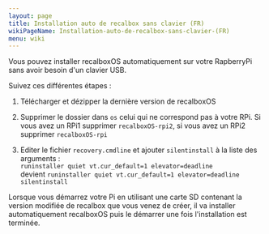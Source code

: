 ```yaml
---
layout: page
title: Installation auto de recalbox sans clavier (FR)
wikiPageName: Installation-auto-de-recalbox-sans-clavier-(FR)
menu: wiki
---
```


Vous pouvez installer recalboxOS automatiquement sur votre RapberryPi sans avoir besoin d'un clavier USB.

Suivez ces différentes étapes :

1. Télécharger et dézipper la dernière version de recalboxOS

2. Supprimer le dossier dans `os` celui qui ne correspond pas à votre RPi.  Si vous avez un RPi1 supprimer  `recalboxOS-rpi2`, si vous avez un RPi2 supprimer `recalboxOS-rpi` 

3. Editer le fichier  `recovery.cmdline` et ajouter `silentinstall` à la liste des arguments :  
`runinstaller quiet vt.cur_default=1 elevator=deadline`  
devient 
`runinstaller quiet vt.cur_default=1 elevator=deadline silentinstall`

Lorsque vous démarrez votre Pi en utilisant une carte SD contenant la version modifiée de recalbox que vous venez de créer, il va installer automatiquement recalboxOS puis le démarrer une fois l'installation est terminée. 
